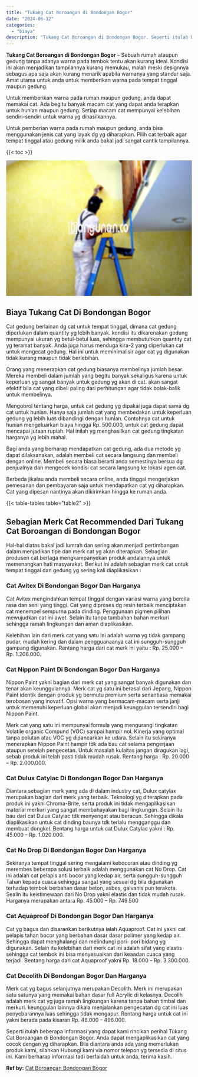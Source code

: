 ```yaml
---
title: "Tukang Cat Boroangan di Bondongan Bogor"
date: "2024-06-12"
categories: 
  - "biaya"
description: "Tukang Cat Boroangan di Bondongan Bogor. Seperti itulah beberapa informasi yang dapat kami rincikan perihal Tukang Cat Boroangan di Bondongan Bogor. Anda dap..."
---
```


**Tukang Cat Boroangan di Bondongan Bogor** – Sebuah rumah ataupun gedung tanpa adanya warna pada tembok tentu akan kurang ideal. Kondisi ini akan menjadikan tampilannya kurang memukau, malah meski designnya sebagus apa saja akan kurang menarik apabila warnanya yang standar saja. Amat utama untuk anda untuk memberikan warna pada tempat tinggal maupun gedung.

Untuk memberikan warna pada rumah maupun gedung, anda dapat memakai cat. Ada begitu banyak macam cat yang dapat anda terapkan untuk hunian maupun gedung. Setiap macam cat mempunyai kelebihan sendiri-sendiri untuk warna yg dihasilkannya.

Untuk pemberian warna pada rumah maupun gedung, anda bisa menggunakan jenis cat yang layak dg yg diharapkan. Pilih cat terbaik agar tempat tinggal atau gedung milik anda bakal jadi sangat cantik tampilannya.

{{< toc >}}

![Tukang Cat Boroangan di Bondongan Bogor](/images/jasa-cat-murah25.png)

## Biaya Tukang Cat Di Bondongan Bogor

Cat gedung berlainan dg cat untuk tempat tinggal, dimana cat gedung diperlukan dalam quantity yg lebih banyak. kondisi itu dikarenakan gedung mempunyai ukuran yg betul-betul luas, sehingga membutuhkan quantity cat yg teramat banyak. Anda juga harus menduga kira-2 yang diperlukan cat untuk mengecat gedung. Hal ini untuk meminimalisir agar cat yg digunakan tidak kurang maupun tidak berlebihan.

Orang yang menerapkan cat gedung biasanya membelinya jumlah besar. Mereka membeli dalam jumlah yang begitu banyak sekaligus karena untuk keperluan yg sangat banyak untuk gedung yg akan di cat. akan sangat efektif bila cat yang dibeli paling dari perhitungan agar tidak bolak-balik untuk membelinya.

Mengobrol tentang harga, untuk cat gedung yg dipakai juga dapat sama dg cat untuk hunian. Hanya saja jumlah cat yang membedakan untuk keperluan gedung yg lebih luas dibandingi dengan hunian. Contohnya cat untuk hunian mengeluarkan biaya hingga Rp. 500.000, untuk cat gedung dapat mencapai jutaan rupiah. Hal inilah yg menghasilkan cat gedung tingkatan harganya yg lebih mahal.

Bagi anda yang berharap mendapatkan cat gedung, ada dua metode yg dapat dilaksanakan, adalah membeli cat secara langsung dan membeli dengan online. Membeli secara biasa berarti anda semestinya bersua dg penjualnya dan mengecek kondisi cat secara langsung ke lokasi agen cat.

Berbeda jikalau anda membeli secara online, anda tinggal mengerjakan pemesanan dan pembayaran saja untuk mendapatkan cat yg diharapkan. Cat yang dipesan nantinya akan dikirimkan hingga ke rumah anda.

{{< table-tables table="table2" >}}

## Sebagian Merk Cat Recommended Dari Tukang Cat Boroangan di Bondongan Bogor

Hal-hal diatas bakal jadi lumrah dan sering akan menjadi pertimbangan dalam menjadikan tipe dan merk cat yg akan diterapkan. Sebagian produsen cat berlaga mengkampanyekan produk andalannya untuk memenangkan hati masyarakat. Berikut ini adalah sebagian merk cat untuk tempat tinggal dan gedung yg sering kali diaplikasikan :

### Cat Avitex Di Bondongan Bogor Dan Harganya

Cat Avitex mengindahkan tempat tinggal dengan variasi warna yang bercita rasa dan seni yang tinggi. Cat yang diproses dg resin terbaik menciptakan cat menempel sempurna pada dinding. Penggunaan pigmen pilihan mewujudkan cat ini awet. Selain itu tanpa tambahan bahan merkuri sehingga ramah lingkungan dan aman diaplikasikan.

Kelebihan lain dari merk cat yang satu ini adalah warna yg tidak gampang pudar, mudah kering dan dalam pengguanaanya cat ini sungguh-sungguh gampang digunakan. Rentang harga dari cat merk ini yaitu : Rp. 25.000 – Rp. 1.206.000.

### Cat Nippon Paint Di Bondongan Bogor Dan Harganya

Nippon Paint yakni bagian dari merk cat yang sangat banyak digunakan dan tenar akan keunggulannya. Merk cat yg satu ini berasal dari Jepang, Nippon Paint identik dengan produk yg bermutu premium serta senantiasa memakai terobosan yang inovatif. Opsi warna yang bermacam-macam serta janji untuk memenuhi keperluan global akan menjadi keunggulan tersendiri bagi Nippon Paint.

Merk cat yang satu ini mempunyai formula yang mengurangi tingkatan Volatile organic Compund (VOC) sampai hampir nol. Kinerja yang optimal tanpa polutan atau VOC yg dipancarkan ke udara. Selain itu sekiranya menerapkan Nippon Paint hampir tdk ada bau cat selama pengerjaan ataupun setelah pengecetan. Untuk masalah kulaitas jangan diragukan lagi, sebab produk ini telah pasti tidak mudah rusak. Rentang harga : Rp. 20.000 – Rp. 2.000.000.

### Cat Dulux Catylac Di Bondongan Bogor Dan Harganya

Diantara sebagian merk yang ada di dalam industry cat, Dulux catylax merupakan bagian dari merk yang terbaik. Teknologi yg diterapkan pada produk ini yakni Chroma-Brite, serta produk ini tidak mengaplikasikan material merkuri yang sangat membahayakan bagi lingkungan. Selain itu bau dari cat Dulux Catylac tdk menyengat atau beracun. Sehingga dikala diaplikasikan untuk cat dinding baunya tdk terlalu mengganggu dan membuat dongkol. Bentang harga untuk cat Dulux Catylac yakni : Rp. 45.000 – Rp. 1.020.000.

### Cat No Drop Di Bondongan Bogor Dan Harganya

Sekiranya tempat tinggal sering mengalami kebocoran atau dinding yg merembes beberapa solusi terbaik adalah menggunakan cat No Drop. Cat ini adalah cat pelapis anti bocor yang kedap air, serta sungguh-sungguh Tahan kepada cuaca sehingga sangat yang sesuai dg bila digunakan terhadap tembok berbahan dasar beton, asbes, galvanis pun terakota. Sealin itu keistimewaan dari No Drop yakni elastis dan tidak mudah rusak. Harganya merupakan antara Rp. 45.000 – Rp. 749.500

### Cat Aquaproof Di Bondongan Bogor Dan Harganya

Cat yg bagus dan disarankan berikutnya ialah Aquaproof. Cat ini yakni cat pelapis tahan bocor yang berbahan dasar dasar polimer yang kedap air. Sehingga dapat menghalangi dan melindungi pori- pori bidang yg digunakan. Selain itu kelebihan dari merk cat ini adalah sifat yang elastis sehingga cat tembok ini bisa menyesuaikan dari keaadan cuaca yang terjadi. Bentang harga dari cat Aquaproof yakni Rp. 18.000 – Rp. 3.300.000.

### Cat Decolith Di Bondongan Bogor Dan Harganya

Merk cat yg bagus selanjutnya merupakan Decolith. Merk ini merupakan satu satunya yang memakai bahan dasar full Acrylic di kelasnya. Decolih adalah merk cat yg juga ramah lingkungan karena tanpa bahan timbal dan merkuri. keunggulan lainnya dikala menjalankan pengecatan dg cat ini luas penyebarannya luas sehingga tidak mengapur. Rentang harga untuk cat ini yakni berada pada kisaran Rp. 48.000 – 496.000.

Seperti itulah beberapa informasi yang dapat kami rincikan perihal Tukang Cat Boroangan di Bondongan Bogor. Anda dapat mengaplikasikan cat yang cocok dengan yg diharapkan. Bila diantara anda ada yang memerlukan produk kami, silahkan Hubungi kami via nomor telepon yg tersedia di situs ini. Kami berharap informasi tadi berfaidah untuk anda, terima kasih.

**Ref by:** [Cat Boroangan Bondongan Bogor](https://id.wikipedia.org/wiki/Cat)
